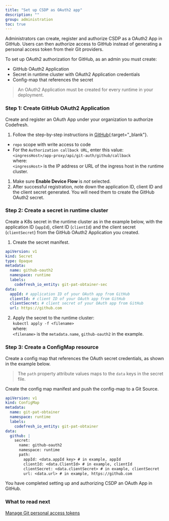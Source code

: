 ```yaml
---
title: "Set up CSDP as OAuth2 app"
description: ""
group: administration
toc: true
---
```


Administrators can create, register and authorize CSDP as a OAuth2 App in GitHub. Users can then authorize access to GitHub instead of generating a personal access token from their Git providers.

To set up OAuth2 authorization for GitHub, as an admin you must create:
* GitHub OAuth2 Application
* Secret in runtime cluster with OAuth2 Application credentials
* Config-map that references the secret

> An OAuth2 Application must be created for every runtime in your deployment.



### Step 1: Create GitHub OAuth2 Application
Create and register an OAuth App under your organization to authorize Codefresh.  

1. Follow the step-by-step instructions in [GitHub](https://docs.github.com/en/developers/apps/building-oauth-apps/creating-an-oauth-app){:target="\_blank"}.  
  * `repo` scope with write access to code
  * For the `Authorization callback URL`, enter this value:  
    `<ingressHost>/app-proxy/api/git-auth/github/callback`  
    where:  
    `<ingressHost>` is the IP address or URL of the ingress host in the runtime cluster. 
1. Make sure **Enable Device Flow** is _not_ selected. 
1. After successful registration, note down the application ID, client ID and the client secret generated. You will need them to create the GitHub OAuth2 secret.

### Step 2: Create a secret in runtime cluster 
Create a K8s secret in the runtime cluster as in the example below, with the application ID (`appId`), client ID (`clientId`) and the client secret (`clientSecret`) from the GitHub OAuth2 Application you created.  
1. Create the secret manifest.

```yaml
apiVersion: v1
kind: Secret
type: Opaque
metadata:
  name: github-oauth2
  namespace: runtime
  labels:
    codefresh_io_entity: git-pat-obtainer-sec
data:
  appId: # application ID of your OAuth app from GitHub
  clientId: # client ID of your OAuth app from GitHub
  clientSecret: # client secret of your OAuth app from GitHub
  url: https://github.com
```
2. Apply the secret to the runtime cluster:  
   `kubectl apply -f <filename>`   
   where:   
   `<filename>` is the `metadata.name`, `github-oauth2` in the example.


### Step 3: Create a ConfigMap resource 
Create a config map that references the OAuth secret credentials, as shown in the example below. 
>The `path` property attribute values maps to the `data` keys in the secret file. 

Create the config map manifest and push the config-map to a Git Source.

```yaml
apiVersion: v1
kind: ConfigMap
metadata:
  name: git-pat-obtainer
  namespace: runtime
  labels:
    codefresh_io_entity: git-pat-obtainer
data:
  github: |
    secret:
      name: github-oauth2
      namespace: runtime
      path:
        appId: <data.appId key> # in example, appId 
        clientId: <data.ClientId> # in example, clientId 
        clientSecret: <data.clientSecret> # in example, clientSecret
        url: <data.url> # in example, https://github.com
```

You have completed setting up and authorizing CSDP an OAuth App in GitHub. 

### What to read next
[Manage Git personal access tokens]({{site.baseurl}}/docs/administration/user-settings/)